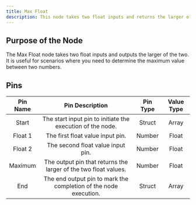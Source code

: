 ```yaml
---
title: Max Float
description: This node takes two float inputs and returns the larger of the two.
---
```


## Purpose of the Node
The Max Float node takes two float inputs and outputs the larger of the two. It is useful for scenarios where you need to determine the maximum value between two numbers.

## Pins

| Pin Name | Pin Description | Pin Type | Value Type |
|:----------:|:-------------:|:------:|:------:|
| Start | The start input pin to initiate the execution of the node. | Struct | Array |
| Float 1 | The first float value input pin. | Number | Float |
| Float 2 | The second float value input pin. | Number | Float |
| Maximum | The output pin that returns the larger of the two float values. | Number | Float |
| End | The end output pin to mark the completion of the node execution. | Struct | Array |